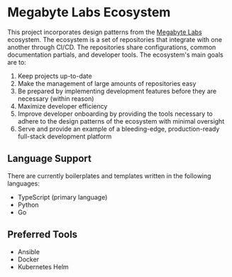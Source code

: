 # Megabyte Labs Ecosystem

This project incorporates design patterns from the [Megabyte Labs](https://megabyte.space) ecosystem. The ecosystem is a set of repositories that integrate with one another through CI/CD. The repositories share configurations, common documentation partials, and developer tools. The ecosystem's main goals are to:

1. Keep projects up-to-date
2. Make the management of large amounts of repositories easy
3. Be prepared by implementing development features before they are necessary (within reason)
4. Maximize developer efficiency
5. Improve developer onboarding by providing the tools necessary to adhere to the design patterns of the ecosystem with minimal oversight
6. Serve and provide an example of a bleeding-edge, production-ready full-stack development platform

## Language Support

There are currently boilerplates and templates written in the following languages:

* TypeScript (primary language)
* Python
* Go

## Preferred Tools

* Ansible
* Docker
* Kubernetes Helm

